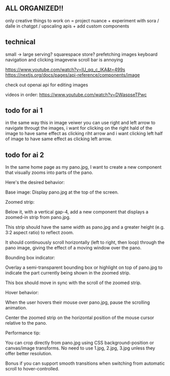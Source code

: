 


## ALL ORGANIZED!!
only creative things to work on = project nuance + 
experiment with sora / dalle in chatgpt / upscaling apis +
add custom components


## technical
small -> large serving?
squarespace store?
prefetching images
keyboard navigation and clicking
imageveiw scroll bar is annoying




https://www.youtube.com/watch?v=IU_qq_c_lKA&t=499s
https://nextjs.org/docs/pages/api-reference/components/image

check out openai api for editing images


videos in order:
https://www.youtube.com/watch?v=DWaspseTPwc


## todo for ai 1

in the same way this in image veiwer you can use right and left arrow to navigate througt the images, i want for clicking on the right hald of the image to have same effect as clicking riht arrow and i want clicking left half of image to have same effect as clicking left arrow.
## todo for ai 2
In the same home page as my pano.jpg, I want to create a new component that visually zooms into parts of the pano.

Here's the desired behavior:

Base image: Display pano.jpg at the top of the screen.

Zoomed strip:

Below it, with a vertical gap-4, add a new component that displays a zoomed-in strip from pano.jpg.

This strip should have the same width as pano.jpg and a greater height (e.g. 3:2 aspect ratio) to reflect zoom.

It should continuously scroll horizontally (left to right, then loop) through the pano image, giving the effect of a moving window over the pano.

Bounding box indicator:

Overlay a semi-transparent bounding box or highlight on top of pano.jpg to indicate the part currently being shown in the zoomed strip.

This box should move in sync with the scroll of the zoomed strip.

Hover behavior:

When the user hovers their mouse over pano.jpg, pause the scrolling animation.

Center the zoomed strip on the horizontal position of the mouse cursor relative to the pano.

Performance tip:

You can crop directly from pano.jpg using CSS background-position or canvas/image transforms. No need to use 1.jpg, 2.jpg, 3.jpg unless they offer better resolution.

Bonus if you can support smooth transitions when switching from automatic scroll to hover-controlled.
